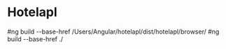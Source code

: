 # Hotelapl

#ng build  --base-href /Users/Angular/hotelapl/dist/hotelapl/browser/
#ng build  --base-href ./
